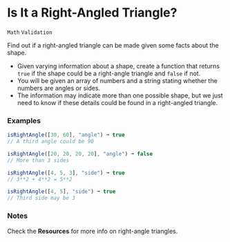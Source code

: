 # Is It a Right-Angled Triangle?

`Math` `Validation`

Find out if a right-angled triangle can be made given some facts about the shape.

- Given varying information about a shape, create a function that returns `true` if the shape could be a right-angle triangle and `false` if not.
- You will be given an array of numbers and a string stating whether the numbers are angles or sides.
- The information may indicate more than one possible shape, but we just need to know if these details could be found in a right-angled triangle.

### Examples

```js
isRightAngle([30, 60], "angle") ➞ true
// A third angle could be 90

isRightAngle([20, 20, 20, 20], "angle") ➞ false
// More than 3 sides

isRightAngle([4, 5, 3], "side") ➞ true
// 3**2 + 4**2 = 5**2

isRightAngle([4, 5], "side") ➞ true
// Third side may be 3
```

### Notes

Check the **Resources** for more info on right-angle triangles.
